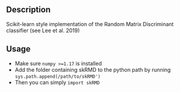 ## Description
Scikit-learn style implementation of the Random Matrix Discriminant classifier (see Lee et al. 2019)


## Usage
* Make sure `numpy >=1.17` is installed
* Add the folder containing skRMD to the python path by running `sys.path.append(/path/to/skRMD')`
* Then you can simply `import skRMD`